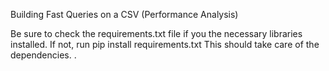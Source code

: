 Building Fast Queries on a CSV (Performance Analysis)

Be sure to check the requirements.txt file if you the necessary libraries installed.
If not, run
	pip install requirements.txt
This should take care of the dependencies.
.
